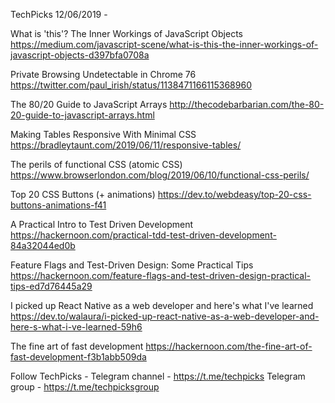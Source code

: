 TechPicks 12/06/2019 -

What is 'this'? The Inner Workings of JavaScript Objects
https://medium.com/javascript-scene/what-is-this-the-inner-workings-of-javascript-objects-d397bfa0708a

Private Browsing Undetectable in Chrome 76
https://twitter.com/paul_irish/status/1138471166115368960

The 80/20 Guide to JavaScript Arrays
http://thecodebarbarian.com/the-80-20-guide-to-javascript-arrays.html

Making Tables Responsive With Minimal CSS
https://bradleytaunt.com/2019/06/11/responsive-tables/

The perils of functional CSS (atomic CSS)
https://www.browserlondon.com/blog/2019/06/10/functional-css-perils/

Top 20 CSS Buttons (+ animations)
https://dev.to/webdeasy/top-20-css-buttons-animations-f41

A Practical Intro to Test Driven Development
https://hackernoon.com/practical-tdd-test-driven-development-84a32044ed0b

Feature Flags and Test-Driven Design: Some Practical Tips
https://hackernoon.com/feature-flags-and-test-driven-design-practical-tips-ed7d76445a29

I picked up React Native as a web developer and here's what I've learned
https://dev.to/walaura/i-picked-up-react-native-as-a-web-developer-and-here-s-what-i-ve-learned-59h6

The fine art of fast development
https://hackernoon.com/the-fine-art-of-fast-development-f3b1abb509da

Follow TechPicks -
Telegram channel - https://t.me/techpicks
Telegram group - https://t.me/techpicksgroup
